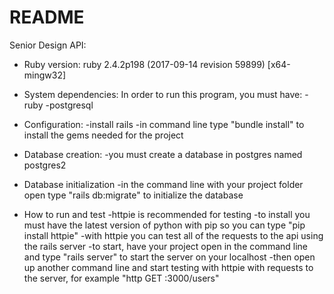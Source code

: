 # README

Senior Design API:

* Ruby version: ruby 2.4.2p198 (2017-09-14 revision 59899) [x64-mingw32]

* System dependencies: In order to run this program, you must have:
	-ruby
	-postgresql

* Configuration:
	-install rails 
	-in command line type "bundle install" to install the gems needed for the project

* Database creation: 
	-you must create a database in postgres named postgres2

* Database initialization
	-in the command line with your project folder open type "rails db:migrate" to initialize the database

* How to run and test
	-httpie is recommended for testing
	-to install you must have the latest version of python with pip so you can type "pip install httpie"
	-with httpie you can test all of the requests to the api using the rails server
	-to start, have your project open in the command line and type "rails server" to start the server on your localhost
	-then open up another command line and start testing with httpie with requests to the server, for example "http GET :3000/users"

